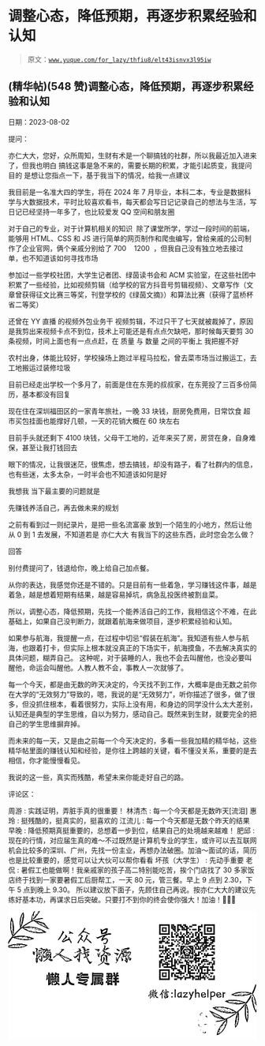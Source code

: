 # 调整心态，降低预期，再逐步积累经验和认知

> 原文：[`www.yuque.com/for_lazy/thfiu8/elt43isnvx3l95iw`](https://www.yuque.com/for_lazy/thfiu8/elt43isnvx3l95iw)



## (精华帖)(548 赞)调整心态，降低预期，再逐步积累经验和认知 

日期：2023-08-02 

提问： 

亦仁大大，您好，众所周知，生财有术是一个聊搞钱的社群，所以我最近加入进来了，但我也明白 搞钱这事是急不来的，需要长期的积累，才能引起质变，我提问目的 是想让您指点一下，基于我当下的情况，给我一点建议 

我目前是一名准大四的学生，将在 2024 年 7 月毕业，本科二本，专业是数据科学与大数据技术，平时比较喜欢看书，每天都会写日记记录自己的想法与生活，写日记已经坚持一年多了，也比较爱发 QQ 空间和朋友圈 

对于自己的专业，对于计算机相关的知识  除了课堂所学，学过一段时间的前端，能够用 HTML、CSS 和 JS 进行简单的网页制作和爬虫编写，曾给亲戚的公司制作了企业官网，俩个亲戚分别给了 700    1200  ，但我自己没有独立地去接过单，也不知道该如何寻找市场 

参加过一些学校社团，大学生记者团、绿茵读书会和 ACM 实验室，在这些社团中积累了一些经验，比如视频剪辑（给学校的官方抖音号剪辑视频）、文章写作（文章曾获得征文比赛三等奖，刊登学校的《绿茵文摘》）和算法比赛（获得了蓝桥杯省二等奖） 

还曾在 YY 直播 的视频外包业务干 视频剪辑，不过只干了七天就被裁掉了，原因是我剪出来视频卡点不到位，技术上可能还是有点点欠缺吧，那时候每天要剪 30 条视频，时间上面也有一点点赶，在 质量 与 数量 之间的平衡上 我把握不好 

农村出身，体能比较好，学校操场上跑过半程马拉松，曾去菜市场当过搬运工，去工地搬运过装修垃圾 

目前已经走出学校一个多月了，前面是住在东莞的叔叔家，在东莞投了三百多份简历，基本都没有回复 

现在住在深圳福田区的一家青年旅社，一晚 33 块钱，厨房免费用，日常饮食 超市买包挂面也能撑好几顿，一天的花销大概在 60 块左右 

目前手头就还剩下 4100 块钱，父母干工地的，近年来买了房，房贷在身，自身难保，甚至让我打钱回去 

眼下的情况，让我很迷茫，很焦虑，想去搞钱，却没有路子，看了社群内的信息，也有些迷，太多太杂，一时半会也不知道该如何是好 

我想我 当下最主要的问题就是 

先赚钱养活自己，再去做未来的规划 

之前有看到过一则纪录片，是把一些名流富豪 放到一个陌生的小地方，然后让他从 0 到 1 去发展，不知道若是 亦仁大大 有我当下的这些东西，此时您会怎么做？ 

回答 

别付费提问了，钱退给你，晚上给自己加点餐。 

从你的表达，我感觉你还是不错的。只是目前有一些着急，学习赚钱这件事，越是着急，越是想着短期有结果，越是容易掉坑，病急乱投医终被割韭菜。 

所以，调整心态，降低预期，先找一个能养活自己的工作，我相信这个不难，在此基础上，如果自己没判断力，就跟着航海来做项目，逐步积累经验和认知。 

如果参与航海，我提醒一点，在过程中切忌“假装在航海”。我知道有些人参与航海，也跟着打卡，但实际上根本就没真正的下场实干，航海摸鱼，不去解决真实的具体问题，糊弄自己。 这种呢，对于装睡的人，我也不会去叫醒他，也没必要叫醒他，命运会叫醒他。人教人教不会，事教人一次就够了。 

每一个今天，都是由无数的昨天决定的，今天找不到工作，大概率是由无数之前你在大学的“无效努力”导致的，嗯，我说的是“无效努力”，听你描述了很多，做了很多，但没抓住根本，看着很努力，实际上没有用，和身边的同学没什么太大差别，认知还是典型的学生思维，自以为努力，感动自己。既然来到生财，就要完全的把自己的学生思维摒弃掉。 

而未来的每一天，又是由之前每一个今天决定的，多看一些我加精的精华帖，这些精华帖里面的赚钱认知和经验，是你往上跨越的关键，看不懂没关系，重要的是去相信，你才能慢慢看见。 

我说的这一些，真实而残酷，希望未来你能走好自己的路。 

评论区： 

周游 : 实践证明，弄脏手真的很重要！ 林清杰 : 每一个今天都是无数昨天[流泪] 惠玲 : 挺残酷的，挺真实的，挺喜欢的 江流儿 : 每一个今天都是无数个昨天的结果 早晚 : 降低预期真挺重要的，总想着一步到位，结果自己的处境越来越难！ 肥邱 : 现在的行情，对应届生真的难～不过既然是计算机专业的学生，或许可以去互联网机会比较多的深圳、广州，先找一份主业，再想办法破圈。加油～面试的话，简历也是比较重要的，感觉可以让大伙可以帮你看看 坏孩（大学生） : 先动手重要 老侃 : 暑假工也能做啊！我亲戚家的孩子高二特别能吃苦，挨个门店找了 30 多家饭店终于找到一家要暑假工后厨帮工，一天 80 元，管三餐。早上 9 点到 2.30，下午 5 点到晚上 9.30。 所以建议放下面子，先顾住自己再说。按亦仁大大的建议先练好基本功，再谋求日后突破。只要打不到你的终会使你强大！加油！💪💪💪 

![](img/894d30a529e7c37bcd3392323c99941c.png)  